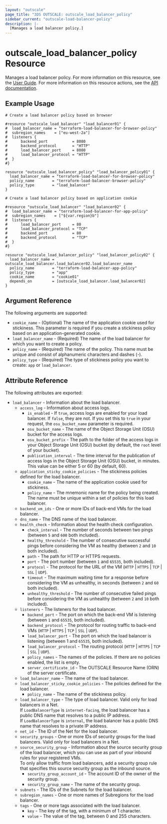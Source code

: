 ```yaml
---
layout: "outscale"
page_title: "3DS OUTSCALE: outscale_load_balancer_policy"
sidebar_current: "outscale-load-balancer-policy"
description: |-
  [Manages a load balancer policy.]
---
```


# outscale_load_balancer_policy Resource

Manages a load balancer policy.
For more information on this resource, see the [User Guide](https://wiki.outscale.net/display/EN/About+Load+Balancers).
For more information on this resource actions, see the [API documentation](https://docs.outscale.com/api#3ds-outscale-api-loadbalancerpolicy).

## Example Usage

```hcl
# Create a load balancer policy based on browser

#resource "outscale_load_balancer" "load_balancer01" {
#  load_balancer_name = "terraform-load-balancer-for-browser-policy"
#  subregion_names    = ["eu-west-2a"]
#  listeners {
#      backend_port           = 8080
#      backend_protocol       = "HTTP"  
#      load_balancer_port     = 8080
#      load_balancer_protocol = "HTTP"
#  }
#}

resource "outscale_load_balancer_policy" "load_balancer_policy01" {
  load_balancer_name = "terraform-load-balancer-for-browser-policy"
  policy_name        = "terraform-load-balancer-browser-policy"
  policy_type        = "load_balancer"
}

# Create a load balancer policy based on application cookie

#resource "outscale_load_balancer" "load_balancer02" {
#  load_balancer_name = "terraform-load-balancer-for-app-policy"
#  subregion_names    = ["${var.region}b"]
#  listeners {
#      load_balancer_port     = 80
#      load_balancer_protocol = "TCP"
#      backend_port           = 80
#      backend_protocol       = "TCP"
#  }
#}

resource "outscale_load_balancer_policy" "load_balancer_policy02" {
  load_balancer_name = outscale_load_balancer.load_balancer02.load_balancer_name
  policy_name        = "terraform-load-balancer-app-policy"
  policy_type        = "app"
  cookie_name        = "cookie01"
  depends_on         = [outscale_load_balancer.load_balancer02]
}
```

## Argument Reference

The following arguments are supported:

* `cookie_name` - (Optional) The name of the application cookie used for stickiness. This parameter is required if you create a stickiness policy based on an application-generated cookie.
* `load_balancer_name` - (Required) The name of the load balancer for which you want to create a policy.
* `policy_name` - (Required) The name of the policy. This name must be unique and consist of alphanumeric characters and dashes (-).
* `policy_type` - (Required) The type of stickiness policy you want to create: `app` or `load_balancer`.

## Attribute Reference

The following attributes are exported:

* `load_balancer` - Information about the load balancer.
  * `access_log` - Information about access logs.
      * `is_enabled` - If `true`, access logs are enabled for your load balancer. If `false`, they are not. If you set this to `true` in your request, the `osu_bucket_name` parameter is required.
      * `osu_bucket_name` - The name of the Object Storage Unit (OSU) bucket for the access logs.
      * `osu_bucket_prefix` - The path to the folder of the access logs in your Object Storage Unit (OSU) bucket (by default, the `root` level of your bucket).
      * `publication_interval` - The time interval for the publication of access logs in the Object Storage Unit (OSU) bucket, in minutes. This value can be either 5 or 60 (by default, 60).
  * `application_sticky_cookie_policies` - The stickiness policies defined for the load balancer.
      * `cookie_name` - The name of the application cookie used for stickiness.
      * `policy_name` - The mnemonic name for the policy being created. The name must be unique within a set of policies for this load balancer.
  * `backend_vm_ids` - One or more IDs of back-end VMs for the load balancer.
  * `dns_name` - The DNS name of the load balancer.
  * `health_check` - Information about the health check configuration.
      * `check_interval` - The number of seconds between two pings (between `5` and `600` both included).
      * `healthy_threshold` - The number of consecutive successful pings before considering the VM as healthy (between `2` and `10` both included).
      * `path` - The path for HTTP or HTTPS requests.
      * `port` - The port number (between `1` and `65535`, both included).
      * `protocol` - The protocol for the URL of the VM (`HTTP` \| `HTTPS` \| `TCP` \| `SSL` \| `UDP`).
      * `timeout` - The maximum waiting time for a response before considering the VM as unhealthy, in seconds (between `2` and `60` both included).
      * `unhealthy_threshold` - The number of consecutive failed pings before considering the VM as unhealthy (between `2` and `10` both included).
  * `listeners` - The listeners for the load balancer.
      * `backend_port` - The port on which the back-end VM is listening (between `1` and `65535`, both included).
      * `backend_protocol` - The protocol for routing traffic to back-end VMs (`HTTP` \| `HTTPS` \| `TCP` \| `SSL` \| `UDP`).
      * `load_balancer_port` - The port on which the load balancer is listening (between 1 and `65535`, both included).
      * `load_balancer_protocol` - The routing protocol (`HTTP` \| `HTTPS` \| `TCP` \| `SSL` \| `UDP`).
      * `policy_names` - The names of the policies. If there are no policies enabled, the list is empty.
      * `server_certificate_id` - The OUTSCALE Resource Name (ORN) of the server certificate.
  * `load_balancer_name` - The name of the load balancer.
  * `load_balancer_sticky_cookie_policies` - The policies defined for the load balancer.
      * `policy_name` - The name of the stickiness policy.
  * `load_balancer_type` - The type of load balancer. Valid only for load balancers in a Net.<br />
If `LoadBalancerType` is `internet-facing`, the load balancer has a public DNS name that resolves to a public IP address.<br />
If `LoadBalancerType` is `internal`, the load balancer has a public DNS name that resolves to a private IP address.
  * `net_id` - The ID of the Net for the load balancer.
  * `security_groups` - One or more IDs of security groups for the load balancers. Valid only for load balancers in a Net.
  * `source_security_group` - Information about the source security group of the load balancer, which you can use as part of your inbound rules for your registered VMs.<br />
To only allow traffic from load balancers, add a security group rule that specifies this source security group as the inbound source.
      * `security_group_account_id` - The account ID of the owner of the security group.
      * `security_group_name` - The name of the security group.
  * `subnets` - The IDs of the Subnets for the load balancer.
  * `subregion_names` - One or more names of Subregions for the load balancer.
  * `tags` - One or more tags associated with the load balancer.
      * `key` - The key of the tag, with a minimum of 1 character.
      * `value` - The value of the tag, between 0 and 255 characters.

